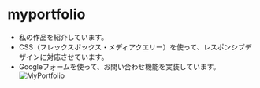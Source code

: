 # myportfolio
- 私の作品を紹介しています。
- CSS（フレックスボックス・メディアクエリー）を使って、レスポンシブデザインに対応させています。
- Googleフォームを使って、お問い合わせ機能を実装しています。
![MyPortfolio](https://github.com/taroumanzz/myportfolio/assets/132829933/a0fe1cd1-4d39-4922-99d4-0b0c8d883df1)
